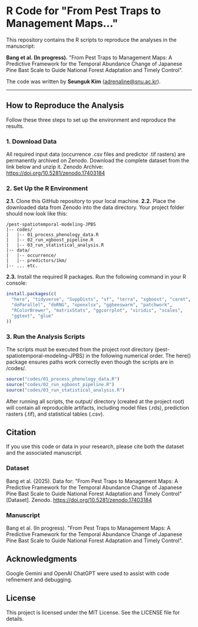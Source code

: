 # R Code for "From Pest Traps to Management Maps..."
This repository contains the R scripts to reproduce the analyses in the manuscript:

**Bang et al. (In progress).** "From Pest Traps to Management Maps: A Predictive Framework for the Temporal Abundance Change of Japanese Pine Bast Scale to Guide National Forest Adaptation and Timely Control".

The code was written by **Seunguk Kim** (adrenaline@snu.ac.kr).

--- 
## How to Reproduce the Analysis
Follow these three steps to set up the environment and reproduce the results.

### 1. Download Data
All required input data (occurrence .csv files and predictor .tif rasters) are permanently archived on Zenodo. Download the complete dataset from the link below and unzip it.
Zenodo Archive: https://doi.org/10.5281/zenodo.17403184

### 2. Set Up the R Environment
**2.1.** Clone this GitHub repository to your local machine.
**2.2.** Place the downloaded data from Zenodo into the data directory. Your project folder should now look like this:
```
/pest-spatiotemporal-modeling-JPBS
|-- codes/
|   |-- 01_process_phenology_data.R
|   |-- 02_run_xgboost_pipeline.R
|   |-- 03_run_statistical_analysis.R
|-- data/
|   |-- occurrence/
|   |-- predictors/1km/
|-- ... etc.
```
**2.3.** Install the required R packages. Run the following command in your R console:
```r
install.packages(c(
  "here", "tidyverse", "SuppDists", "sf", "terra", "xgboost", "caret",	
  "doParallel", "doRNG", "openxlsx", "ggbeeswarm", "patchwork",
  "RColorBrewer", "matrixStats", "ggcorrplot", "viridis", "scales",
  "ggtext", "glue"
))
```

### 3. Run the Analysis Scripts
The scripts must be executed from the project root directory (pest-spatiotemporal-modeling-JPBS) in the following numerical order. The here() package ensures paths work correctly even though the scripts are in /codes/.
```r
source("codes/01_process_phenology_data.R")
source("codes/02_run_xgboost_pipeline.R")
source("codes/03_run_statistical_analysis.R")
```
After running all scripts, the output/ directory (created at the project root) will contain all reproducible artifacts, including model files (.rds), prediction rasters (.tif), and statistical tables (.csv).

## Citation
If you use this code or data in your research, please cite both the dataset and the associated manuscript.

### Dataset
Bang et al. (2025). Data for: "From Pest Traps to Management Maps: A Predictive Framework for the Temporal Abundance Change of Japanese Pine Bast Scale to Guide National Forest Adaptation and Timely Control" [Dataset]. Zenodo. https://doi.org/10.5281/zenodo.17403184
### Manuscript
Bang et al. (In progress). "From Pest Traps to Management Maps: A Predictive Framework for the Temporal Abundance Change of Japanese Pine Bast Scale to Guide National Forest Adaptation and Timely Control".

## Acknowledgments
Google Gemini and OpenAI ChatGPT were used to assist with code refinement and debugging.

## License
This project is licensed under the MIT License. See the LICENSE file for details.